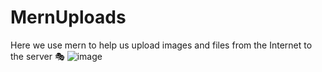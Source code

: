 # MernUploads
Here we use mern to help us upload images and files from the Internet to the server 🎭
![image](https://user-images.githubusercontent.com/74735976/231264693-ba83e9c0-ed3e-4fc6-bdf4-182edc8bd05c.png)
